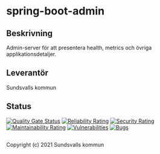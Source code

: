 # spring-boot-admin

## Beskrivning
Admin-server för att presentera health, metrics och övriga applikationsdetaljer.

## Leverantör

Sundsvalls kommun

## Status

[![Quality Gate Status](https://sonarcloud.io/api/project_badges/measure?project=Sundsvallskommun_spring-boot-admin&metric=alert_status)](https://sonarcloud.io/summary/overall?id=Sundsvallskommun_spring-boot-admin)
[![Reliability Rating](https://sonarcloud.io/api/project_badges/measure?project=Sundsvallskommun_spring-boot-admin&metric=reliability_rating)](https://sonarcloud.io/summary/overall?id=Sundsvallskommun_spring-boot-admin)
[![Security Rating](https://sonarcloud.io/api/project_badges/measure?project=Sundsvallskommun_spring-boot-admin&metric=security_rating)](https://sonarcloud.io/summary/overall?id=Sundsvallskommun_spring-boot-admin)
[![Maintainability Rating](https://sonarcloud.io/api/project_badges/measure?project=Sundsvallskommun_spring-boot-admin&metric=sqale_rating)](https://sonarcloud.io/summary/overall?id=Sundsvallskommun_spring-boot-admin)
[![Vulnerabilities](https://sonarcloud.io/api/project_badges/measure?project=Sundsvallskommun_spring-boot-admin&metric=vulnerabilities)](https://sonarcloud.io/summary/overall?id=Sundsvallskommun_spring-boot-admin)
[![Bugs](https://sonarcloud.io/api/project_badges/measure?project=Sundsvallskommun_spring-boot-admin&metric=bugs)](https://sonarcloud.io/summary/overall?id=Sundsvallskommun_spring-boot-admin)

## 
Copyright (c) 2021 Sundsvalls kommun
